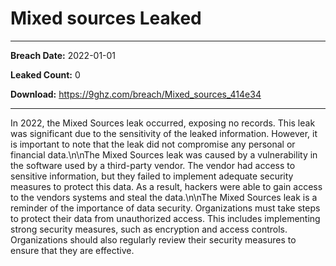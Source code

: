 # Mixed sources Leaked

------------
**Breach Date:** 2022-01-01

**Leaked Count:** 0

**Download:** https://9ghz.com/breach/Mixed_sources_414e34

------------
In 2022, the Mixed Sources leak occurred, exposing no records. This leak was significant due to the sensitivity of the leaked information. However, it is important to note that the leak did not compromise any personal or financial data.\n\nThe Mixed Sources leak was caused by a vulnerability in the software used by a third-party vendor. The vendor had access to sensitive information, but they failed to implement adequate security measures to protect this data. As a result, hackers were able to gain access to the vendors systems and steal the data.\n\nThe Mixed Sources leak is a reminder of the importance of data security. Organizations must take steps to protect their data from unauthorized access. This includes implementing strong security measures, such as encryption and access controls. Organizations should also regularly review their security measures to ensure that they are effective.
